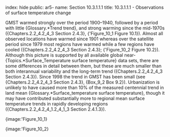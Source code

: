 index: hide
public: ar5-
name: Section 10.3.1.1.1
title: 10.3.1.1.1 - Observations of surface temperature change

GMST warmed strongly over the period 1900–1940, followed by a period with little {Glossary.*Trend trend}, and strong warming since the mid-1970s ({Chapters.2.2_4.2_4_3 Section 2.4.3}, {'Figure_10_1 Figure 10.1}). Almost all observed locations have warmed since 1901 whereas over the satellite period since 1979 most regions have warmed while a few regions have cooled ({Chapters.2.2_4.2_4_3 Section 2.4.3}; {'Figure_10_2 Figure 10.2}). Although this picture is supported by all available global near-{Topics.*Surface_Temperature surface temperature} data sets, there are some differences in detail between them, but these are much smaller than both interannual variability and the long-term trend ({Chapters.2.2_4.2_4_3 Section 2.4.3}). Since 1998 the trend in GMST has been small (see {Chapters.2.2_4.2_4_3 Section 2.4.3}, {Box_9_2 Box 9.2}). Urbanization is unlikely to have caused more than 10% of the measured centennial trend in land mean {Glossary.*Surface_temperature surface temperature}, though it may have contributed substantially more to regional mean surface temperature trends in rapidly developing regions ({Chapters.2.2_4.2_4_1.2_4_1_3 Section 2.4.1.3}).

{image:'Figure_10_1}

{image:'Figure_10_2}
